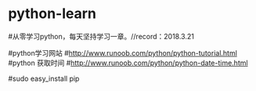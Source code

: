 # python-learn
#从零学习python，每天坚持学习一章。//record：2018.3.21

#python学习网站
#http://www.runoob.com/python/python-tutorial.html
#python 获取时间
#http://www.runoob.com/python/python-date-time.html

#sudo easy_install pip
